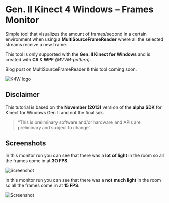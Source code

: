 Gen. II Kinect 4 Windows – Frames Monitor
===========
Simple tool that visualizes the amount of frames/second in a certain environment when using a 
**MultiSourceFrameReader** where all the selected streams receive a new frame.

This tool is only supported with the **Gen. II Kinect for Windows** and is created with **C#** & **WPF** *(MVVM-pattern)*.

Blog post on MultiSourceFrameReader & this tool coming soon.

![K4W logo](http://www.kinectingforwindows.com/wp-content/themes/twentyten/images/headers/logo.jpg)

## Disclaimer
This tutorial is based on the **November (2013)** version of the **alpha SDK** for Kinect for Windows Gen II and not the final sdk.

> “This is preliminary software and/or hardware and APIs are preliminary and subject to change”.

## Screenshots
In this monitor run you can see that there was a **lot of light** in the room so all the frames come in at **30 FPS**.

![Screenshot](http://www.kinectingforwindows.com/images/github/frames_monitor_light_monitor.png)

In this monitor run you can see that there was a **not much light** in the room so all the frames come in at **15 FPS**.

![Screenshot](http://www.kinectingforwindows.com/images/github/frames_monitor_dark_monitor.png)